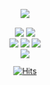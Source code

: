 <div align="center">

<p align="center"><a href="mailto:cjh.lux@gmail.com"><img src="https://img.shields.io/badge/Gmail-d14836?style=flat-square&logo=Gmail&logoColor=white&link=cjh.lux@gmail.com"/></a><br><br>
 <img src="https://img.shields.io/badge/C++-512BD4?style=flat&logo=cplusplus&logoColor=yellow"/>
 <img src="https://img.shields.io/badge/C-000000?style=flat&logo=c&logoColor=yellow"/>
 <br>
 <img src="https://img.shields.io/badge/Git-F05032?style=flat&logo=Git&logoColor=white"/>
 <img src="https://img.shields.io/badge/VS-5C2D91?style=flat&logo=visualstudio&logoColor=white"/>
  <img src="https://img.shields.io/badge/VSCode-007ACC?style=flat&logo=visualstudiocode&logoColor=white"/>
 <br>
 <img src="https://img.shields.io/badge/OpenGL-5586A4?style=flat&logo=opengl&logoColor=white"/>
 
<a href="https://github.com/sjh9391985">[![Hits](https://hits.seeyoufarm.com/api/count/incr/badge.svg?url=https%3A%2F%2Fgithub.com%2Fwhwogur&count_bg=%23000000&title_bg=%23000000&icon=github.svg&icon_color=%23E7E7E7&title=Visitors&edge_flat=false)](https://hits.seeyoufarm.com)</a> 
